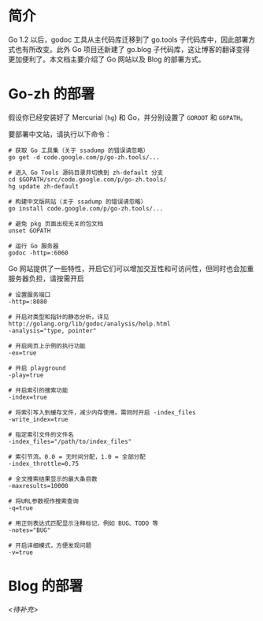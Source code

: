 # 简介 #

Go 1.2 以后，godoc 工具从主代码库迁移到了 go.tools 子代码库中，因此部署方式也有所改变。此外 Go 项目还新建了 go.blog 子代码库，这让博客的翻译变得更加便利了。本文档主要介绍了 Go 网站以及 Blog 的部署方式。


# Go-zh 的部署 #

假设你已经安装好了 Mercurial (`hg`) 和 Go，并分别设置了 `GOROOT` 和 `GOPATH`。

要部署中文站，请执行以下命令：
```
# 获取 Go 工具集（关于 ssadump 的错误请忽略）
go get -d code.google.com/p/go-zh.tools/...

# 进入 Go Tools 源码目录并切换到 zh-default 分支
cd $GOPATH/src/code.google.com/p/go-zh.tools/
hg update zh-default

# 构建中文版网站（关于 ssadump 的错误请忽略）
go install code.google.com/p/go-zh.tools/...

# 避免 pkg 页面出现无关的包文档 
unset GOPATH

# 运行 Go 服务器
godoc -http=:6060
```

Go 网站提供了一些特性，开启它们可以增加交互性和可访问性，但同时也会加重服务器负担，请按需开启
```
# 设置服务端口
-http=:8080

# 开启对类型和指针的静态分析，详见http://golang.org/lib/godoc/analysis/help.html
-analysis="type, pointer" 

# 开启网页上示例的执行功能
-ex=true  

# 开启 playground
-play=true

# 开启索引的搜索功能
-index=true

# 将索引写入到缓存文件，减少内存使用。需同时开启 -index_files
-write_index=true

# 指定索引文件的文件名
-index_files="/path/to/index_files"

# 索引节流。0.0 = 无时间分配，1.0 = 全部分配
-index_throttle=0.75

# 全文搜索结果显示的最大条目数
-maxresults=10000

# 将URL参数视作搜索查询
-q=true

# 用正则表达式匹配显示注释标记，例如 BUG、TODO 等
-notes="BUG"

# 开启详细模式，方便发现问题
-v=true
```

# Blog 的部署 #

_<待补充>_